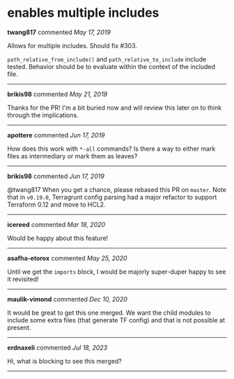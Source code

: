 # enables multiple includes

**twang817** commented *May 17, 2019*

Allows for multiple includes.  Should fix #303.

`path_relative_from_include()` and `path_relative_to_include` include tested.  Behavior should be to evaluate within the context of the included file.
<br />
***


**brikis98** commented *May 21, 2019*

Thanks for the PR! I'm a bit buried now and will review this later on to think through the implications.
***

**apottere** commented *Jun 17, 2019*

How does this work with `*-all` commands?  Is there a way to either mark files as intermediary or mark them as leaves?
***

**brikis98** commented *Jun 17, 2019*

@twang817 When you get a chance, please rebased this PR on `master`. Note that in `v0.19.0`, Terragrunt config parsing had a major refactor to support Terraform 0.12 and move to HCL2.

***

**icereed** commented *Mar 18, 2020*

Would be happy about this feature!
***

**asafha-etorox** commented *May 25, 2020*

Until we get the `imports` block, I would be majorly super-duper happy to see it revisited!
***

**maulik-vimond** commented *Dec 10, 2020*

It would be great to get this one merged. We want the child modules to include some extra files (that generate TF config) and that is not possible at present. 
***

**erdnaxeli** commented *Jul 18, 2023*

Hi, what is blocking to see this merged?
***

